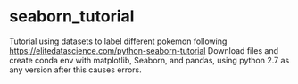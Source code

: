 # seaborn_tutorial
Tutorial using datasets to label different pokemon following https://elitedatascience.com/python-seaborn-tutorial
Download files and create conda env with
matplotlib,
Seaborn,
and
pandas,
using python 2.7 as any version after this causes errors.
